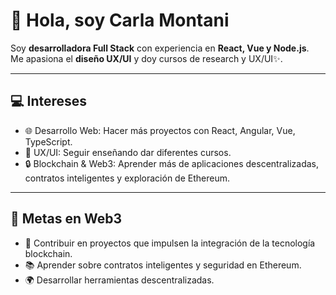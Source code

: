 # 👋 Hola, soy Carla Montani  

Soy **desarrolladora Full Stack** con experiencia en **React, Vue y Node.js**.  
Me apasiona el **diseño UX/UI** y doy cursos de research y UX/UI✨.  

---

## 💻 Intereses 
- 🌐 Desarrollo Web: Hacer más proyectos con React, Angular, Vue, TypeScript.  
- 🎨 UX/UI: Seguir enseñando dar diferentes cursos.
- 🔒 Blockchain & Web3: Aprender más de aplicaciones descentralizadas, contratos inteligentes y exploración de Ethereum.    

---

## 🎯 Metas en Web3
- 🚀 Contribuir en proyectos que impulsen la integración de la tecnología blockchain.  
- 📚 Aprender sobre contratos inteligentes y seguridad en Ethereum.  
- 🌍 Desarrollar herramientas descentralizadas.
